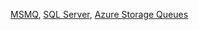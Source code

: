  [MSMQ](/transports/msmq/), [SQL Server](/transports/sqlserver/), [Azure Storage Queues](/transports/azure-storage-queues/)